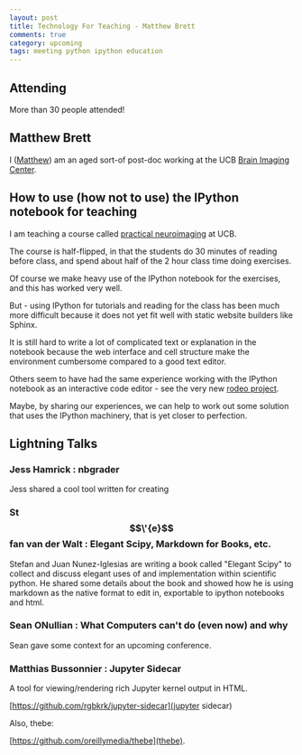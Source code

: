 ```yaml
---
layout: post
title: Technology For Teaching - Matthew Brett
comments: true
category: upcoming
tags: meeting python ipython education
---
```



## Attending

More than 30 people attended!

## Matthew Brett

I ([Matthew](http://matthew.dynevor.org)) am an aged sort-of post-doc working
at the UCB [Brain Imaging Center](http://bic.berkeley.edu/).

## How to use (how not to use) the IPython notebook for teaching

I am teaching a course called [practical
neuroimaging](http://practical-neuroimaging.github.io) at UCB.

The course is half-flipped, in that the students do 30 minutes of reading
before class, and spend about half of the 2 hour class time doing exercises.

Of course we make heavy use of the IPython notebook for the exercises, and
this has worked very well.

But - using IPython for tutorials and reading for the class has been much more
difficult  because it does not yet fit well with static website builders like
Sphinx.

It is still hard to write a lot of complicated text or explanation in the
notebook because the web interface and cell structure make the environment
cumbersome compared to a good text editor.

Others seem to have had the same experience working with the IPython notebook
as an interactive code editor - see the very new [rodeo project](
http://blog.yhathq.com/posts/introducing-rodeo.html).

Maybe, by sharing our experiences, we can help to work out some solution that
uses the IPython machinery, that is yet closer to perfection.

## Lightning Talks

### Jess Hamrick : nbgrader

Jess shared a cool tool written for creating 

### St$$\'{e}$$fan van der Walt : Elegant Scipy, Markdown for Books, etc.

Stefan and Juan Nunez-Iglesias are writing a book called "Elegant Scipy" to 
collect and discuss elegant uses of and implementation within scientific 
python. He shared some details about the book and showed how he is using 
markdown as the native format to edit in, exportable to ipython notebooks and 
html.


### Sean ONullian : What Computers can't do (even now) and why

Sean gave some context for an upcoming conference.

### Matthias Bussonnier : Jupyter Sidecar

A tool for viewing/rendering rich Jupyter kernel output in HTML.

[https://github.com/rgbkrk/jupyter-sidecar](jupyter sidecar)


Also, thebe:

[https://github.com/oreillymedia/thebe](thebe).


